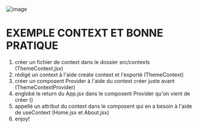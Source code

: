 ![image](https://github.com/Bobby-Jack/exemple-context/assets/68663284/3cea04f4-a691-4998-b55a-83dacb158d03)


# EXEMPLE CONTEXT ET BONNE PRATIQUE

1. créer un fichier de context dans le dossier src/contexts (ThemeContext.jsx)
2. rédigé un context à l'aide create context et l'exporté (ThemeContext)
3. créer un composent Provider à l'aide du context créer juste avant (ThemeContextProvider)
4. englobé le return du App.jsx dans le composent Provider qu'on vient de créer (<ThemeContextProvider></ThemeContextProvider>)
5. appellé un attribut du context dans le composent qui en a besoin à l'aide de useContext (Home.jsx et About.jsx)
6. enjoy!

